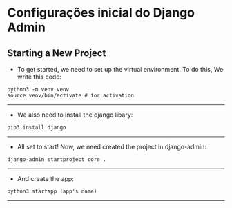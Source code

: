 # Configurações inicial do Django Admin 

## Starting a New Project
- To get started, we need to set up the virtual environment. To do this, We write this code:
```
python3 -m venv venv 
source venv/bin/activate # for activation 
``` 
---
- We also need to install the django libary: 
```
pip3 install django
``` 
---
- All set to start! Now, we need created the project in django-admin: 
```
django-admin startproject core . 
```
---
- And create the app: 
```
python3 startapp (app's name)
```
---

